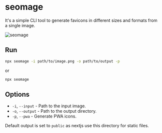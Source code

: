 # seomage

It's a simple CLI tool to generate favicons in different sizes and formats from a single image.

![seomage](https://github.com/rudrodip/seomage/assets/77154365/1fef378a-9c87-4bed-b6af-25617b3b2065)

## Run

```bash
npx seomage -i path/to/image.png -o path/to/output -p
```

or

```bash
npx seomage
```

## Options

- `-i`, `--input` - Path to the input image.
- `-o`, `--output` - Path to the output directory.
- `-p`, `--pwa` - Generate PWA icons.

Default output is set to `public` as nextjs use this directory for static files.
